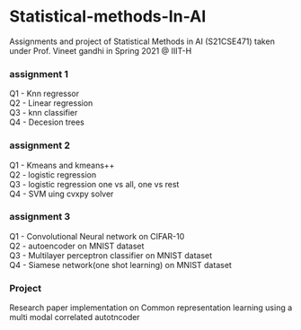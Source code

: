 # Statistical-methods-In-AI
Assignments and project of Statistical Methods in AI (S21CSE471) taken under Prof. Vineet gandhi in Spring 2021 @ IIIT-H

### assignment 1
Q1 - Knn regressor </br>
Q2 - Linear regression </br>
Q3 - knn classifier </br>
Q4 - Decesion trees </br>

### assignment 2
Q1 - Kmeans and kmeans++ </br>
Q2 - logistic regression </br>
Q3 - logistic regression one vs all, one vs rest </br>
Q4 - SVM uing cvxpy solver </br>

### assignment 3
Q1 - Convolutional Neural network on CIFAR-10 </br>
Q2 - autoencoder on MNIST dataset </br>
Q3 - Multilayer perceptron classifier on MNIST dataset </br>
Q4 - Siamese network(one shot learning) on MNIST dataset </br>

### Project
Research paper implementation on Common representation learning using a multi modal correlated autotncoder
